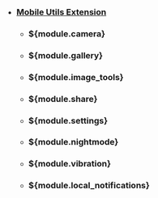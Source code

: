 * ### [Mobile Utils Extension](home)
  * ### ${module.camera}
  * ### ${module.gallery}
  * ### ${module.image_tools}
  * ### ${module.share}
  * ### ${module.settings}
  * ### ${module.nightmode}
  * ### ${module.vibration}
  * ### ${module.local_notifications}

